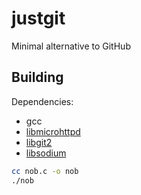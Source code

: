 # justgit

Minimal alternative to GitHub

## Building

Dependencies:
- gcc
- [libmicrohttpd](https://www.gnu.org/software/libmicrohttpd/)
- [libgit2](https://libgit2.org/)
- [libsodium](https://doc.libsodium.org/)

```sh
cc nob.c -o nob
./nob
```
